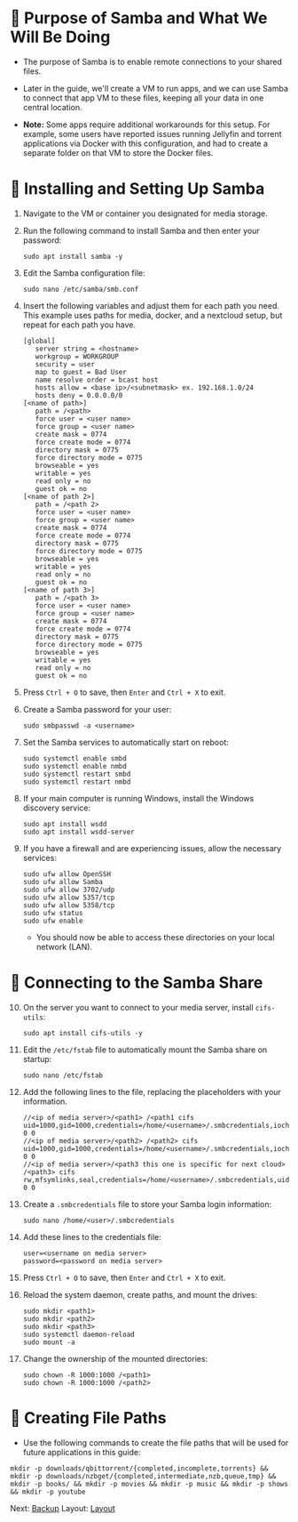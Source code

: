 # 📂 Purpose of Samba and What We Will Be Doing

* The purpose of Samba is to enable remote connections to your shared files.

* Later in the guide, we'll create a VM to run apps, and we can use Samba to connect that app VM to these files, keeping all your data in one central location.

* **Note:** Some apps require additional workarounds for this setup. For example, some users have reported issues running Jellyfin and torrent applications via Docker with this configuration, and had to create a separate folder on that VM to store the Docker files.

# 🔧 Installing and Setting Up Samba

1. Navigate to the VM or container you designated for media storage.

2. Run the following command to install Samba and then enter your password:

   ```
   sudo apt install samba -y
   ```

3. Edit the Samba configuration file:

   ```
   sudo nano /etc/samba/smb.conf
   ```

4. Insert the following variables and adjust them for each path you need. This example uses paths for media, docker, and a nextcloud setup, but repeat for each path you have.

   ```
   [global]
      server string = <hostname>
      workgroup = WORKGROUP
      security = user
      map to guest = Bad User
      name resolve order = bcast host
      hosts allow = <base ip>/<subnetmask> ex. 192.168.1.0/24
      hosts deny = 0.0.0.0/0
   [<name of path>]
      path = /<path>
      force user = <user name>
      force group = <user name>
      create mask = 0774
      force create mode = 0774
      directory mask = 0775
      force directory mode = 0775
      browseable = yes
      writable = yes
      read only = no
      guest ok = no
   [<name of path 2>]
      path = /<path 2>
      force user = <user name>
      force group = <user name>
      create mask = 0774
      force create mode = 0774
      directory mask = 0775
      force directory mode = 0775
      browseable = yes
      writable = yes
      read only = no
      guest ok = no
   [<name of path 3>]
      path = /<path 3>
      force user = <user name>
      force group = <user name>
      create mask = 0774
      force create mode = 0774
      directory mask = 0775
      force directory mode = 0775
      browseable = yes
      writable = yes
      read only = no
      guest ok = no
   ```

5. Press `Ctrl + O` to save, then `Enter` and `Ctrl + X` to exit.

6. Create a Samba password for your user:

   ```
   sudo smbpasswd -a <username>
   ```

7. Set the Samba services to automatically start on reboot:

   ```
   sudo systemctl enable smbd
   sudo systemctl enable nmbd
   sudo systemctl restart smbd
   sudo systemctl restart nmbd
   ```

8. If your main computer is running Windows, install the Windows discovery service:

   ```
   sudo apt install wsdd
   sudo apt install wsdd-server
   ```

9. If you have a firewall and are experiencing issues, allow the necessary services:

   ```
   sudo ufw allow OpenSSH
   sudo ufw allow Samba
   sudo ufw allow 3702/udp
   sudo ufw allow 5357/tcp
   sudo ufw allow 5358/tcp
   sudo ufw status
   sudo ufw enable
   ```

   * You should now be able to access these directories on your local network (LAN).

# 🔗 Connecting to the Samba Share

10. On the server you want to connect to your media server, install `cifs-utils`:

    ```
    sudo apt install cifs-utils -y
    ```

11. Edit the `/etc/fstab` file to automatically mount the Samba share on startup:

    ```
    sudo nano /etc/fstab
    ```

12. Add the following lines to the file, replacing the placeholders with your information.

    ```
    //<ip of media server>/<path1> /<path1 cifs uid=1000,gid=1000,credentials=/home/<username>/.smbcredentials,iocharset=utf8 0 0
    //<ip of media server>/<path2> /<path2> cifs uid=1000,gid=1000,credentials=/home/<username>/.smbcredentials,iocharset=utf8 0 0
    //<ip of media server>/<path3 this one is specific for next cloud> /<path3> cifs rw,mfsymlinks,seal,credentials=/home/<username>/.smbcredentials,uid=33,gid=0,file_mode=0770,dir_mode=0770 0 0
    ```

13. Create a `.smbcredentials` file to store your Samba login information:

    ```
    sudo nano /home/<user>/.smbcredentials
    ```

14. Add these lines to the credentials file:

    ```
    user=<username on media server>
    password=<password on media server>
    ```

15. Press `Ctrl + O` to save, then `Enter` and `Ctrl + X` to exit.

16. Reload the system daemon, create paths, and mount the drives:

    ```
    sudo mkdir <path1>
    sudo mkdir <path2>
    sudo mkdir <path3>
    sudo systemctl daemon-reload
    sudo mount -a
    ```

17. Change the ownership of the mounted directories:

    ```
    sudo chown -R 1000:1000 /<path1>
    sudo chown -R 1000:1000 /<path2>
    ```

# 📁 Creating File Paths

* Use the following commands to create the file paths that will be used for future applications in this guide:

```
mkdir -p downloads/qbittorrent/{completed,incomplete,torrents} && mkdir -p downloads/nzbget/{completed,intermediate,nzb,queue,tmp} && mkdir -p books/ && mkdir -p movies && mkdir -p music && mkdir -p shows && mkdir -p youtube
```

Next: [Backup](../Backup) Layout: [Layout](../Layout)
